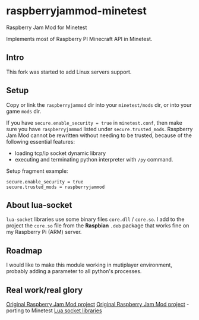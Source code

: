# raspberryjammod-minetest
Raspberry Jam Mod for Minetest

Implements most of Raspberry PI Minecraft API in Minetest.

## Intro
This fork was started to add Linux servers support.

## Setup
Copy or link the `raspberryjammod` dir into your `minetest/mods` dir, or into your game `mods` dir.

If you have `secure.enable_security = true` in `minetest.conf`, then make sure you have `raspberryjammod`
listed under `secure.trusted_mods`. Raspberry Jam Mod cannot be rewritten without needing to be trusted,
because of the following essential features:
 - loading tcp/ip socket dynamic library
 - executing and terminating python interpreter with `/py` command.

Setup fragment example:

```
secure.enable_security = true
secure.trusted_mods = raspberryjammod
```

## About lua-socket
`lua-socket` libraries use some binary files `core.dll` / `core.so`. I add to the project the `core.so` file from the **Raspbian** `.deb` package that works fine on my Raspberry Pi (ARM) server.

## Roadmap
I would like to make this module working in mutiplayer environment, probably adding a parameter to all python's processes.

## Real work/real glory
[Original Raspberry Jam Mod project](https://github.com/arpruss/raspberryjammod)
[Original Raspberry Jam Mod project](https://github.com/arpruss/raspberryjammod-minetest) - porting to Minetest
[Lua socket libraries](https://w3.impa.br/~diego/software/luasocket/)

